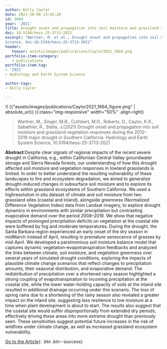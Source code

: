 ```yaml
---
author: Kelly Caylor
date: 2021-10-08 13:42:28
id: 1664
year: '2021'
title: Drought onset and propagation into soil moisture and grassland vegetation responses during the 2012–2019 major drought in Southern California
doi: 10.5194/hess-25-3713-2021
excerpt: "Wartner, M. et al., Drought onset and propagation into soil moisture and grassland vegetation responses during the 2012–2019 major drought in Southern California. Hydrology and Earth System
Science, doi:10.5194/hess-25-3713-2021"
header:
   teaser: assets/images/publications/Caylor2021_1664.png
portfolio-item-category:
   - publications
portfolio-item-tag:
- '2021'
- Hydrology and Earth System Science

author-tags:
- Kelly Caylor

---
```


!( {{"assets/images/publications/Caylor2021_1664_figure.png" | absolute_url}} ){:class="img-responsive" width="50%" .align-right}


> Wartner, M., Singer, M.B., Cuthbert, M.O., Roberts, D., Caylor, K.K., Sabathier, R., Stella, J.(2021) Drought onset and propagation into soil moisture and grassland vegetation responses during the
2012–2019 major drought in Southern California. Hydrology and Earth System Science, 10.5194/hess-25-3713-2021


**Abstract**:Despite clear signals of regional impacts of the recent severe drought in California, e.g., within Californian Central Valley groundwater storage and Sierra Nevada forests, our understanding
of how this drought affected soil moisture and vegetation responses in lowland grasslands is limited. In order to better understand the resulting vulnerability of these landscapes to fire and ecosystem
degradation, we aimed to generalize drought-induced changes in subsurface soil moisture and to explore its effects within grassland ecosystems of Southern California. We used a highresolution in situ
dataset of climate and soil moisture from two grassland sites (coastal and inland), alongside greenness (Normalized Difference Vegetation Index) data from Landsat imagery, to explore drought dynamics in
environments with similar precipitation but contrasting evaporative demand over the period 2008–2019. We show that negative impacts of prolonged precipitation deficits on vegetation at the coastal site
were buffered by fog and moderate temperatures. During the drought, the Santa Barbara region experienced an early onset of the dry season in midMarch instead of April, resulting in premature senescence of
grasses by mid-April. We developed a parsimonious soil moisture balance model that captures dynamic vegetation–evapotranspiration feedbacks and analyzed the links between climate, soil moisture, and
vegetation greenness over several years of simulated drought conditions, exploring the impacts of plausible climate change scenarios that reflect changes to precipitation amounts, their seasonal
distribution, and evaporative demand. The redistribution of precipitation over a shortened rainy season highlighted a strong coupling of evapotranspiration to incoming precipitation at the coastal site,
while the lower water-holding capacity of soils at the inland site resulted in additional drainage occurring under this scenario. The loss of spring rains due to a shortening of the rainy season also
revealed a greater impact on the inland site, suggesting less resilience to low moisture at a time when plant development is about to start. The results also suggest that the coastal site would suffer
disproportionally from extended dry periods, effectively driving these areas into more extreme drought than previously seen. These sensitivities suggest potential future increases in the risk of wildfires
under climate change, as well as increased grassland ecosystem vulnerability.


[Go to the Article](https://www.doi.org/10.5194/hess-25-3713-2021){: .btn .btn--success}